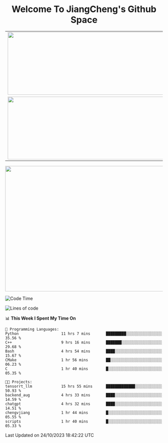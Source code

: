 <h1 align="center">Welcome To JiangCheng's Github Space</h1>

<table align="center" frame="void" rules="none" >
  <tr>
    <td>
      <div align="center"> <img height="200px" width="500px"  src="https://github-readme-stats.vercel.app/api?username=thisjiang&hide_title=true&hide_border=true&layout=compact&show_icons=trueline_height=21&text_color=000&icon_color=000&bg_color=0,ea6161,ffc64d,fffc4d,52fa5a&theme=graywhite" /> </div>
    </td>
    <td>
      <div align="center"> <img height="200px" width="500px" src="https://github-readme-stats.vercel.app/api/top-langs/?username=thisjiang&hide_title=true&hide_border=true&layout=compact&langs_count=6&text_color=000&icon_color=fff&bg_color=0,52fa5a,4dfcff,c64dff&theme=graywhite" /> </div>
    </td>
  </tr>
  <tr>
    <td>
      <div align="center"> <img height="200px" width="500px" src="https://github-readme-streak-stats.herokuapp.com/?user=thisjiang&hide_title=true&hide_border=true&layout=compact&langs_count=6" /> </div>
    </td>
    <td>
      <div align="center"> 
      <a href="https://github.com/" target="_blank"><img style="margin: 10px" src="https://profilinator.rishav.dev/skills-assets/git-scm-icon.svg" alt="Git" height="50" /></a>  
      <a href="https://www.linux.org/" target="_blank"><img style="margin: 10px" src="https://profilinator.rishav.dev/skills-assets/linux-original.svg" alt="Linux" height="50" /></a>  
      <a href="https://www.gnu.org/software/bash/" target="_blank"><img style="margin: 10px" src="https://profilinator.rishav.dev/skills-assets/gnu_bash-icon.svg" alt="Bash" height="50" /></a>  
      </div>
    </td>
  </tr>
</table>

<div align="center"> <img height="400px" width="1000px" src="https://github-readme-activity-graph.cyclic.app/graph?username=thisjiang&theme=react&hide_title=true&hide_border=true&layout=compact&langs_count=6" /> </div></td>

<!--START_SECTION:waka-->
![Code Time](http://img.shields.io/badge/Code%20Time-389%20hrs%2057%20mins-blue)

![Lines of code](https://img.shields.io/badge/From%20Hello%20World%20I%27ve%20Written-681.3%20thousand%20lines%20of%20code-blue)

📊 **This Week I Spent My Time On** 

```text
💬 Programming Languages: 
Python                   11 hrs 7 mins       █████████░░░░░░░░░░░░░░░░   35.56 % 
C++                      9 hrs 16 mins       ███████░░░░░░░░░░░░░░░░░░   29.68 % 
Bash                     4 hrs 54 mins       ████░░░░░░░░░░░░░░░░░░░░░   15.67 % 
CMake                    1 hr 56 mins        ██░░░░░░░░░░░░░░░░░░░░░░░   06.23 % 
C                        1 hr 40 mins        █░░░░░░░░░░░░░░░░░░░░░░░░   05.35 % 

🐱‍💻 Projects: 
tensorrt_llm             15 hrs 55 mins      █████████████░░░░░░░░░░░░   50.93 % 
backend_aug              4 hrs 33 mins       ████░░░░░░░░░░░░░░░░░░░░░   14.59 % 
chatgpt                  4 hrs 32 mins       ████░░░░░░░░░░░░░░░░░░░░░   14.51 % 
chengvjiang              1 hr 44 mins        █░░░░░░░░░░░░░░░░░░░░░░░░   05.55 % 
scripts                  1 hr 40 mins        █░░░░░░░░░░░░░░░░░░░░░░░░   05.33 % 
```


 Last Updated on 24/10/2023 18:42:22 UTC
<!--END_SECTION:waka-->

